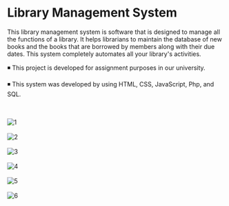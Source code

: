 # Library Management System

This library management system is software that is designed to manage all the functions of a library. It helps librarians to maintain the database of new books and the books that are borrowed by members along with their due dates. This system completely automates all your library's activities.

◾ This project is developed for assignment purposes in our university. 

◾ This system was developed by using HTML, CSS, JavaScript, Php, and SQL.

<br> <br>
![1](https://user-images.githubusercontent.com/96550083/152148834-abb087b9-596a-47ac-9cfb-d3ab89a98559.png)
<br> <br>
![2](https://user-images.githubusercontent.com/96550083/152148988-7388d50d-ff92-4849-a8a6-4f5733d1f4f7.png)
<br> <br>
![3](https://user-images.githubusercontent.com/96550083/152149025-57839b76-cab5-4235-9248-cfeaa4754960.png)
<br> <br>
![4](https://user-images.githubusercontent.com/96550083/152149101-29c1f4fa-424e-402f-8982-ca06eac6d0c2.png)
<br> <br>
![5](https://user-images.githubusercontent.com/96550083/152149132-bbda9a57-e9f6-48ce-87c4-7ce213347ee9.png)
<br> <br>
![6](https://user-images.githubusercontent.com/96550083/152149171-09af9c1d-0993-42a0-82b5-041d293fe02b.png)
<br> <br>
